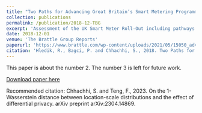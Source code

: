 ```yaml
---
title: "Two Paths for Advancing Great Britain’s Smart Metering Programme"
collection: publications
permalink: /publication/2018-12-TBG
excerpt: 'Assessment of the UK Smart Meter Roll-Out including pathways to ensure adoption targets.'
date: 2018-12-01
venue: 'The Brattle Group Reports'
paperurl: 'https://www.brattle.com/wp-content/uploads/2021/05/15050_advancing_gbs_smart_metering_programme_-_discussion_paper_final.pdf'
citation: 'Hledik, R., Bagci, P. and Chhachhi, S., 2018. Two Paths for Advancing Great Britain’s Smart Metering Programme.'
---
```

This paper is about the number 2. The number 3 is left for future work.

[Download paper here](https://www.brattle.com/wp-content/uploads/2021/05/15050_advancing_gbs_smart_metering_programme_-_discussion_paper_final.pdf)

Recommended citation: Chhachhi, S. and Teng, F., 2023. On the 1-Wasserstein distance between location-scale distributions and the effect of differential privacy. arXiv preprint arXiv:2304.14869.